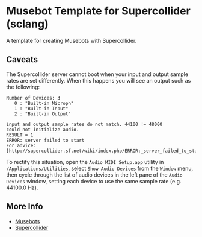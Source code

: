 # Musebot Template for Supercollider (sclang)

A template for creating Musebots with Supercollider.

## Caveats

The Supercollider server cannot boot when your input and output sample rates are set differently. When this happens you will see an output such as the following:

```
Number of Devices: 3
   0 : "Built-in Microph"
   1 : "Built-in Input"
   2 : "Built-in Output"

input and output sample rates do not match. 44100 != 48000
could not initialize audio.
RESULT = 1
ERROR: server failed to start
For advice: [http://supercollider.sf.net/wiki/index.php/ERROR:_server_failed_to_start]
```

To rectify this situation, open the `Audio MIDI Setup.app` utility in `/Applications/Utilities`, select `Show Audio Devices` from the `Window` menu, then cycle through the list of audio devices in the left pane of the `Audio Devices` window, setting each device to use the same sample rate (e.g. 44100.0 Hz).

## More Info

- [Musebots](http://musicalmetacreation.org/musebots/)
- [Supercollider](https://supercollider.github.io/)
